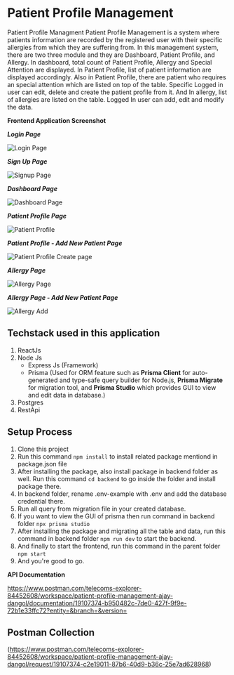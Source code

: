 # Patient Profile Management
Patient Profile Managment
Patient Profile Management is a system where patients information are recorded by the registered user with their specific allergies from which they are suffering from. In this management system, there are two three module and they are Dashboard, Patient Profile, and Allergy. In dashboard, total count of Patient Profile, Allergy and Special Attention are displayed. In Patient Profile, list of patient information are displayed accordingly. Also in Patient Profile, there are patient who requires an special attention which are listed on top of the table. Specific Logged in user can edit, delete and create the patient profile from it. And In allergy, list of allergies are listed on the table. Logged In user can add, edit and modify the data.

**Frontend Application Screenshot**

_**Login Page**_

![Login Page](https://github.com/ajaydangol014/patient-profile-management/assets/26766776/6922b9eb-f3d3-4d08-96a6-11a46e098089)

_**Sign Up Page**_

![Signup Page](https://github.com/ajaydangol014/patient-profile-management/assets/26766776/b0a9115e-949e-41b7-b29f-d9403d7bbf3d)

_**Dashboard Page**_

![Dashboard Page](https://github.com/ajaydangol014/patient-profile-management/assets/26766776/d86165bb-762b-47b7-92f7-4b5ce45dc5f4)

_**Patient Profile Page**_

![Patient Profile](https://github.com/ajaydangol014/patient-profile-management/assets/26766776/1038d4bf-21a7-41e7-80b3-b2f0ac4b214f)


_**Patient Profile - Add New Patient Page**_

![Patient Profile Create page](https://github.com/ajaydangol014/patient-profile-management/assets/26766776/cd8a18bd-883a-4bc8-b217-6c290cd77a90)

_**Allergy Page**_

![Allergy Page](https://github.com/ajaydangol014/patient-profile-management/assets/26766776/612d5b3d-5ede-4389-ab3b-65ce8784e3ab)

_**Allergy Page - Add New Patient Page**_

![Allergy Add](https://github.com/ajaydangol014/patient-profile-management/assets/26766776/47254d51-cdb7-42a1-bcfe-1d0c0a02869a)

**Techstack used in this application**
--------
1. ReactJs
2. Node Js 
      - Express Js (Framework)
      - Prisma (Used for ORM feature such as **Prisma Client** for auto-generated and type-safe query builder for Node.js, **Prisma Migrate** for migration tool, and **Prisma Studio** which provides GUI to view and edit data in database.)
 3. Postgres
 4. RestApi

**Setup Process**
----
1. Clone this project
2. Run this command ```npm install``` to install related package mentiond in package.json file
3. After installing the package, also install package in backend folder as well. Run this command ```cd backend``` to go inside the folder and install package there.
4. In backend folder, rename .env-example with .env and add the database credential there.
5. Run all query from migration file in your created database.
6. If you want to view the GUI of prisma then run command in backend folder ```npx prisma studio```
7. After installing the package and migrating all the table and data, run this command in backend folder ```npm run dev``` to start the backend.
8. And finally to start the frontend, run this command in the parent folder ```npm start```
9. And you're good to go.

**API Documentation**

https://www.postman.com/telecoms-explorer-84452608/workspace/patient-profile-management-ajay-dangol/documentation/19107374-b950482c-7de0-427f-9f9e-72b1e33ffc72?entity=&branch=&version=

**Postman Collection**
---
(https://www.postman.com/telecoms-explorer-84452608/workspace/patient-profile-management-ajay-dangol/request/19107374-c2e19011-87b6-40d9-b36c-25e7ad628968)
